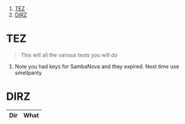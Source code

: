 1. [TEZ](#tez)
2. [DIRZ](#dirz)

# TEZ

> This will all the various tests you will do

1. Note you had keys for SambaNova and they expired. Next time use smellpanty

# DIRZ

| Dir | What |
| :-: | :--: |

